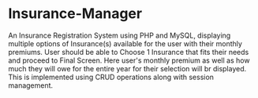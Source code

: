 # Insurance-Manager
An Insurance Registration System using PHP and MySQL, displaying multiple options of Insurance(s) available for the user with their monthly premiums. 
User should be able to Choose 1 Insurance that fits their needs and proceed to Final Screen. Here user's monthly premium as well as how much they will owe for the entire year for their selection will br displayed.
This is implemented using CRUD operations along with session management.
